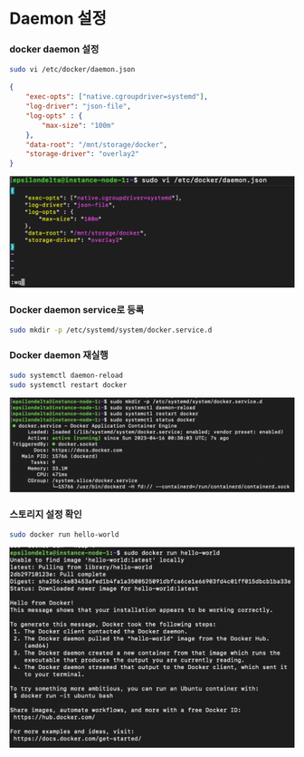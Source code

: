 # Daemon 설정

### docker daemon 설정

```bash
sudo vi /etc/docker/daemon.json
```

```json
{
    "exec-opts": ["native.cgroupdriver=systemd"],
    "log-driver": "json-file",
    "log-opts" : {
        "max-size": "100m"
    },
    "data-root": "/mnt/storage/docker",
    "storage-driver": "overlay2"
}
```

![Untitled](Daemon%20%E1%84%89%E1%85%A5%E1%86%AF%E1%84%8C%E1%85%A5%E1%86%BC%209e969999f39d4c349f179b9bddbdef3d/Untitled.png)

### Docker daemon service로 등록

```bash
sudo mkdir -p /etc/systemd/system/docker.service.d
```

### Docker daemon 재실행

```bash
sudo systemctl daemon-reload
sudo systemctl restart docker
```

![Untitled](Daemon%20%E1%84%89%E1%85%A5%E1%86%AF%E1%84%8C%E1%85%A5%E1%86%BC%209e969999f39d4c349f179b9bddbdef3d/Untitled%201.png)

### 스토리지 설정 확인

```bash
sudo docker run hello-world
```

![Untitled](Daemon%20%E1%84%89%E1%85%A5%E1%86%AF%E1%84%8C%E1%85%A5%E1%86%BC%209e969999f39d4c349f179b9bddbdef3d/Untitled%202.png)